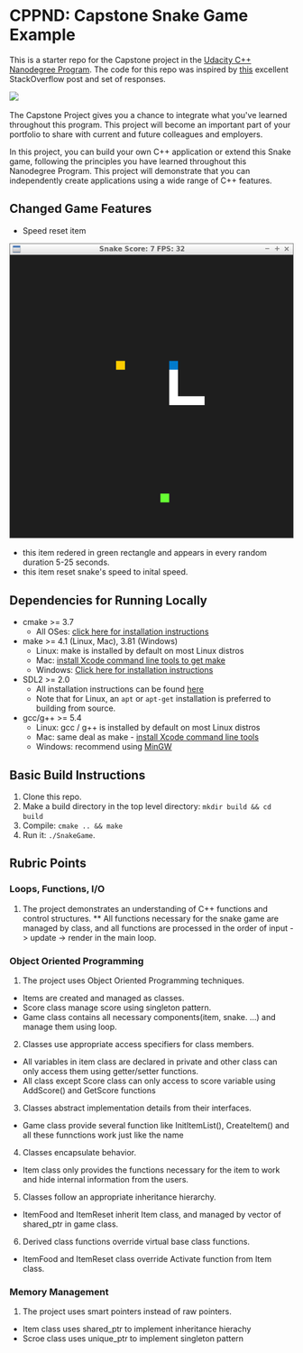 # CPPND: Capstone Snake Game Example

This is a starter repo for the Capstone project in the [Udacity C++ Nanodegree Program](https://www.udacity.com/course/c-plus-plus-nanodegree--nd213). The code for this repo was inspired by [this](https://codereview.stackexchange.com/questions/212296/snake-game-in-c-with-sdl) excellent StackOverflow post and set of responses.

<img src="snake_game.gif"/>

The Capstone Project gives you a chance to integrate what you've learned throughout this program. This project will become an important part of your portfolio to share with current and future colleagues and employers.

In this project, you can build your own C++ application or extend this Snake game, following the principles you have learned throughout this Nanodegree Program. This project will demonstrate that you can independently create applications using a wide range of C++ features.

## Changed Game Features 
* Speed reset item

<img src = "snake_game_item.png">

  - this item redered in green rectangle and appears in every random duration 5-25 seconds. 
  - this item reset snake's speed to inital speed.

## Dependencies for Running Locally
* cmake >= 3.7
  * All OSes: [click here for installation instructions](https://cmake.org/install/)
* make >= 4.1 (Linux, Mac), 3.81 (Windows)
  * Linux: make is installed by default on most Linux distros
  * Mac: [install Xcode command line tools to get make](https://developer.apple.com/xcode/features/)
  * Windows: [Click here for installation instructions](http://gnuwin32.sourceforge.net/packages/make.htm)
* SDL2 >= 2.0
  * All installation instructions can be found [here](https://wiki.libsdl.org/Installation)
  * Note that for Linux, an `apt` or `apt-get` installation is preferred to building from source.
* gcc/g++ >= 5.4
  * Linux: gcc / g++ is installed by default on most Linux distros
  * Mac: same deal as make - [install Xcode command line tools](https://developer.apple.com/xcode/features/)
  * Windows: recommend using [MinGW](http://www.mingw.org/)

## Basic Build Instructions

1. Clone this repo.
2. Make a build directory in the top level directory: `mkdir build && cd build`
3. Compile: `cmake .. && make`
4. Run it: `./SnakeGame`.

## Rubric Points

### Loops, Functions, I/O
1. The project demonstrates an understanding of C++ functions and control structures.
  ** All functions necessary for the snake game are managed by class, and all functions are processed in the order of input -> update -> render in the main loop.

### Object Oriented Programming
1. The project uses Object Oriented Programming techniques.
  * Items are created and managed as classes.
  * Score class manage score using singleton pattern.
  * Game class contains all necessary components(item, snake. ...) and manage them using loop.
    
2. Classes use appropriate access specifiers for class members.
  * All variables in item class are declared in private and other class can only access them using getter/setter functions.
  * All class except Score class can only access to score variable using AddScore() and GetScore functions
        
3. Classes abstract implementation details from their interfaces.
  * Game class provide several function like InitItemList(), CreateItem() and all these funnctions work just like the name
    
4. Classes encapsulate behavior.
  * Item class only provides the functions necessary for the item to work and hide internal information from the users.
    
5. Classes follow an appropriate inheritance hierarchy.
  * ItemFood and ItemReset inherit Item class, and managed by vector of shared_ptr<Item> in game class.
 
6. Derived class functions override virtual base class functions.
  * ItemFood and ItemReset class override Activate function from Item class.
  
### Memory Management
1. The project uses smart pointers instead of raw pointers.
  * Item class uses shared_ptr to implement inheritance hierachy
  * Scroe class uses unique_ptr to implement singleton pattern


